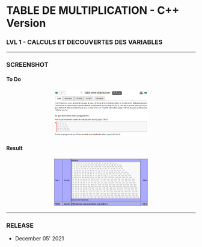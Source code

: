 # TABLE DE MULTIPLICATION - C++ Version
### LVL 1 - CALCULS ET DECOUVERTES DES VARIABLES

---
### **SCREENSHOT**

#### To Do
<div align="center">
    <img
        src="https://github.com/Ayckinn/CPP/blob/main/FRANCE_IOI/LEVEL_01/3_Calculs_et_variables/13_table_multiplication/todo.png"
        alt="DEMO"
        style="width:50%">
</div>

#### Result
<div align="center">
    <img
        src="https://github.com/Ayckinn/CPP/blob/main/FRANCE_IOI/LEVEL_01/3_Calculs_et_variables/13_table_multiplication/result.png"
        alt="DEMO"
        style="width:50%">
</div>

---
### **RELEASE**

- December 05' 2021